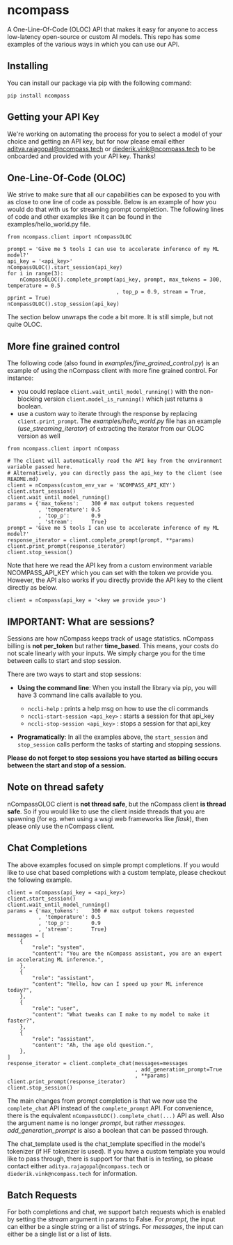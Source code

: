 # ncompass
A One-Line-Of-Code (OLOC) API that makes it easy for anyone to access low-latency open-source or
custom AI models. This repo has some examples of the various ways in which you can use our API. 

## Installing
You can install our package via pip with the following command:  
```
pip install ncompass
```

## Getting your API Key
We're working on automating the process for you to select a model of your choice and getting an API
key, but for now please email either aditya.rajagopal@ncompass.tech or diederik.vink@ncompass.tech to
be onboarded and provided with your API key. Thanks!

## One-Line-Of-Code (OLOC)
We strive to make sure that all our capabilities can be exposed to you with as close to one line
of code as possible. Below is an example of how you would do that with us for streaming prompt 
complettion. The following lines of code and other examples like it can be found in the
examples/hello_world.py file.
```
from ncompass.client import nCompassOLOC

prompt = 'Give me 5 tools I can use to accelerate inference of my ML model?'
api_key = '<api_key>'
nCompassOLOC().start_session(api_key)
for i in range(3):
    nCompassOLOC().complete_prompt(api_key, prompt, max_tokens = 300, temperature = 0.5
                                   , top_p = 0.9, stream = True, pprint = True)
nCompassOLOC().stop_session(api_key)
```
The section below unwraps the code a bit more. It is still simple, but not quite OLOC.

## More fine grained control 
The following code (also found in *examples/fine_grained_control.py*) is an example of using the 
nCompass client with more fine grained control. For instance: 
- you could replace `client.wait_until_model_running()` with the non-blocking version 
  `client.model_is_running()` which just returns a boolean. 
- use a custom way to iterate through the response by replacing `client.print_prompt`. The
  *examples/hello_world.py* file has an example (*use_streaming_iterator*) of extracting the 
  iterator from our OLOC version as well
```
from ncompass.client import nCompass

# The client will automatically read the API key from the environment variable passed here.
# Alternatively, you can directly pass the api_key to the client (see README.md)
client = nCompass(custom_env_var = 'NCOMPASS_API_KEY')
client.start_session()
client.wait_until_model_running()
params = {'max_tokens':    300 # max output tokens requested
          , 'temperature': 0.5
          , 'top_p':       0.9
          , 'stream':      True}
prompt = 'Give me 5 tools I can use to accelerate inference of my ML model?'
response_iterator = client.complete_prompt(prompt, **params)
client.print_prompt(response_iterator)
client.stop_session()
```
Note that here we read the API key from a custom environment variable NCOMPASS_API_KEY which you
can set with the token we provide you. However, the API also works if you directly provide the API
key to the client directly as below.
```
client = nCompass(api_key = '<key we provide you>')
```

## **IMPORTANT:** What are sessions?
Sessions are how nCompass keeps track of usage statistics. nCompass billing is **not per_token** 
but rather **time_based**. This means, your costs do not scale linearly with your inputs. 
We simply charge you for the time between calls to start and stop session. 

There are two ways to start and stop sessions:
- **Using the command line**: When you install the library via pip, you will have 3 command line
  calls available to you. 
  - `nccli-help` : prints a help msg on how to use the cli commands
  - `nccli-start-session <api_key>` : starts a session for that api_key
  - `nccli-stop-session <api_key>` : stops a session for that api_key

- **Programatically**: In all the examples above, the `start_session` and `stop_session` calls
  perform the tasks of starting and stopping sessions.

**Please do not forget to stop sessions you have started as billing occurs between the start and
stop of a session.**

## Note on thread safety
nCompassOLOC client is **not thread safe**, but the nCompass client **is thread safe**. 
So if you would like to use the client inside threads that you are spawning (for eg. when using
a wsgi web frameworks like *flask*), then please only use the nCompass client.

## Chat Completions
The above examples focused on simple prompt completions. If you would like to use chat based
completions with a custom template, please checkout the following example.

```
client = nCompass(api_key = <api_key>)
client.start_session()
client.wait_until_model_running()
params = {'max_tokens':    300 # max output tokens requested
          , 'temperature': 0.5
          , 'top_p':       0.9
          , 'stream':      True}
messages = [
    {
        "role": "system",
        "content": "You are the nCompass assistant, you are an expert in accelerating ML inference.",
    },
    {
        "role": "assistant",
        "content": "Hello, how can I speed up your ML inference today?",
    },
    {
        "role": "user",
        "content": "What tweaks can I make to my model to make it faster?",
    },
    {
        "role": "assistant",
        "content": "Ah, the age old question.",
    },
]
response_iterator = client.complete_chat(messages=messages
                                         , add_generation_prompt=True
                                         , **params)
client.print_prompt(response_iterator)
client.stop_session()
```
The main changes from prompt completion is that we now use the `complete_chat` API instead of the
`complete_prompt` API. For convenience, there is the equivalent `nCompassOLOC().complete_chat(...)`
API as well. Also the argument name is no longer *prompt*, but rather *messages*.
*add_generation_prompt* is also a boolean that can be passed through.

The chat_template used is the chat_template specified in the model's tokenizer (if HF tokenizer is
used). If you have a custom template you would like to pass through, there is support for that 
that is in testing, so please contact either `aditya.rajagopal@ncompass.tech` or
`diederik.vink@ncompass.tech` for information.

## Batch Requests
For both completions and chat, we support batch requests which is enabled by setting the 
*stream* argument in params to False. 
For *prompt*, the input can either be a single string or a list of strings.
For *messages*, the input can either be a single list or a list of lists.
